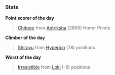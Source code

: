 

### Stats

**Point scorer of the day**
>[Chitoge](/#/character/Antriksha/318664) from [Antriksha](/#/ranking/Antriksha)  (2800) Honor Points


**Climber of the day**
>[Shirayu](/#/character/Hyperion/549929) from [Hyperion](/#/ranking/Hyperion)  (78) positions


**Worst of the day**
>[Irresistible](/#/character/Loki/581955) from [Loki](/#/ranking/Loki)  (-9) positions


